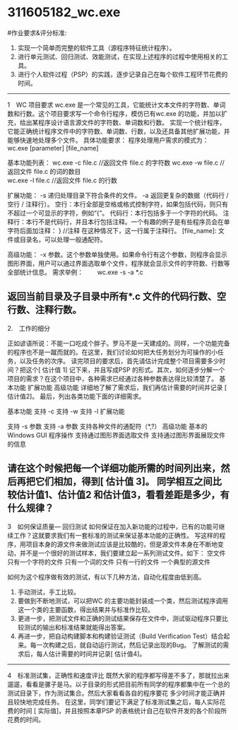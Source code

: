 # 311605182_wc.exe

#作业要求&评分标准:

1. 实现一个简单而完整的软件工具（源程序特征统计程序）。
2. 进行单元测试、回归测试、效能测试，在实现上述程序的过程中使用相关的工具。
3. 进行个人软件过程（PSP）的实践，逐步记录自己在每个软件工程环节花费的时间。
---
1　WC 项目要求
wc.exe 是一个常见的工具，它能统计文本文件的字符数、单词数和行数。这个项目要求写一个命令行程序，模仿已有wc.exe 的功能，并加以扩充，给出某程序设计语言源文件的字符数、单词数和行数。
实现一个统计程序，它能正确统计程序文件中的字符数、单词数、行数，以及还具备其他扩展功能，并能够快速地处理多个文件。
具体功能要求：
程序处理用户需求的模式为：
wc.exe [parameter] [file_name]
 
 
基本功能列表：
wc.exe -c file.c     //返回文件 file.c 的字符数
wc.exe -w file.c    //返回文件 file.c 的词的数目  
wc.exe -l file.c      //返回文件 file.c 的行数
 

扩展功能：
    -s   递归处理目录下符合条件的文件。
    -a   返回更复杂的数据（代码行 / 空行 / 注释行）。
空行：本行全部是空格或格式控制字符，如果包括代码，则只有不超过一个可显示的字符，例如“{”。
代码行：本行包括多于一个字符的代码。
注释行：本行不是代码行，并且本行包括注释。一个有趣的例子是有些程序员会在单字符后面加注释：
    } //注释
在这种情况下，这一行属于注释行。
[file_name]: 文件或目录名，可以处理一般通配符。

高级功能：
 -x 参数。这个参数单独使用。如果命令行有这个参数，则程序会显示图形界面，用户可以通过界面选取单个文件，程序就会显示文件的字符数、行数等全部统计信息。
需求举例：
　　wc.exe -s -a *.c

返回当前目录及子目录中所有*.c 文件的代码行数、空行数、注释行数。
---
2.　工作的细分

正如谚语所说：不能一口吃成个胖子。罗马不是一天建成的。同样，一个功能完备的程序也不是一蹴而就的。在这里，我们讨论如何把大任务划分为可操作的小任务，以及任务的次序。
读完项目的要求后，首先请估计完成整个项目需要多少时间？把这个[ 估计值 1] 记下来，并且写成PSP 的形式。其次，如何逐步分解一个项目的需求？在这个项目中，各种需求已经通过各种参数表达得比较清楚了。
基本功能
扩展功能
高级功能
详细地了解了需求后，我们再估计需要的时间并记录 [ 估计值2]。
最后，列出各类功能下面的详细需求。

基本功能
支持 -c
支持 -w
支持 -l
扩展功能

支持 -s 参数
支持 -a 参数
支持各种文件的通配符（*,?）
高级功能
基本的Windows GUI 程序操作
支持通过图形界面选取文件
支持通过图形界面展现文件的信息
 
请在这个时候把每一个详细功能所需的时间列出来，然后再把它们相加，得到[ 估计值 3]。
同学相互之间比较估计值1、估计值2 和估计值3，看看差距是多少，有什么规律？ 
---
3　如何保证质量— 回归测试
如何保证在加入新功能的过程中，已有的功能可继续工作？这就要求我们有一套标准的测试来保证基本功能的正确性。
写这样的程序，用项目本身的源文件来做测试应该是比较酷的，但是源文件本身在不断地变动，并不是一个很好的测试样本，我们要建立起一系列测试文件。如下：
空文件
只有一个字符的文件
只有一个词的文件
只有一行的文件
一个典型的源文件
 
如何为这个程序做有效的测试，有以下几种方法，自动化程度由低到高。

1. 手动测试，手工比较。
2. 要做到不断地测试，可以把WC 的主要功能封装成一个类，然后测试程序调用这一个类的主要函数，得出结果并与标准作比较。
3. 更进一步，把测试文件和正确的测试结果保存在文件中，测试驱动程序只要比较测试的输出和标准结果就能得出答案。
4. 再进一步，把自动构建脚本和构建验证测试（Build Verification Test）结合起来。每一次构建之后，就自动运行测试，然后记录出现的Bug。
了解测试的需求后，每人估计需要的时间并记录[ 估计值4]。
---
4　标准测试集，正确性和速度评比
既然大家的程序都写得差不多了，那就拉出来遛遛，看看是骡子是马。以子目录的形式把目前所有同学的程序都集中在一个总的测试目录下，作为测试集合。然后大家看看各自的程序要花
多少时间才能正确并且较快地完成任务。 在这里，同学们要记下满足了标准测试集之后，每人实际花费的时间 [ 实际值]，并且按照本章PSP 的表格统计自己在软件开发的各个阶段所花费的时间。


